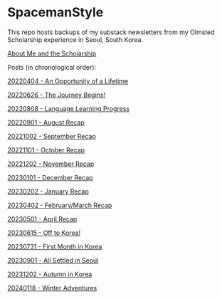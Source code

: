 # SpacemanStyle
This repo hosts backups of my substack newsletters from my Olmsted Scholarship experience in Seoul, South Korea.

<a href="About Me and the Scholarship.pdf">About Me and the Scholarship</a>

Posts (in chronological order):

<a href="20220404 - An Opportunity of a Lifetime.pdf">20220404 - An Opportunity of a Lifetime</a>

<a href="20220626 - The Journey Begins!.pdf">20220626 - The Journey Begins!</a>

<a href="20220808 - Language Learning Progress.pdf">20220808 - Language Learning Progress</a>

<a href="20220901 - August Recap.pdf">20220901 - August Recap</a>

<a href="20221002 - September Recap.pdf">20221002 - September Recap</a>

<a href="20221101 - October Recap.pdf">20221101 - October Recap</a>

<a href="20221202 - November Recap.pdf">20221202 - November Recap</a>

<a href="20230101 - December Recap.pdf">20230101 - December Recap</a>

<a href="20230202 - January Recap.pdf">20230202 - January Recap</a>

<a href="20230402 - FebruaryMarch Recap.pdf">20230402 - February/March Recap</a>

<a href="20230501 - April Recap.pdf">20230501 - April Recap</a>

<a href="20230615 - Off to Korea!.pdf">20230615 - Off to Korea!</a>

<a href="20230731 - First Month in Korea.pdf">20230731 - First Month in Korea</a>

<a href="20230901 - All Settled in Seoul.pdf">20230901 - All Settled in Seoul</a>

<a href="20231202 - Autumn in Korea.pdf">20231202 - Autumn in Korea</a>

<a href="20240118 - Winter Adventures.pdf">20240118 - Winter Adventures</a>
